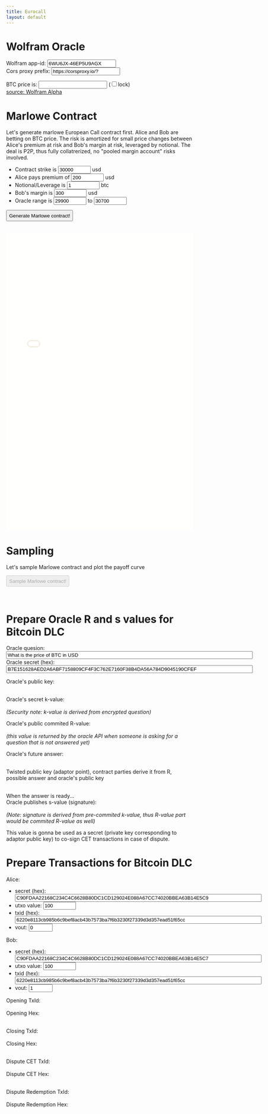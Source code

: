 ```yaml
---
title: Eurocall
layout: default
---
```




# Wolfram Oracle
Wolfram app-id: <input id = "wf-app-id" value="6WU6JX-46EP5U9AGX"></input>
<br/>
Cors proxy prefix: <input id = "cors-proxy-prefix" value="https://corsproxy.io/?"></input>

BTC price is: <input id = "ticker"></input> (<input type="checkbox" id="lock" name="lock" >lock</input>)
<br/>
[source: Wolfram Alpha](https://api.wolframalpha.com/v1/result?appid=6WU6JX-46EP5U9AGX&i=1%20btc%20to%20usd%20number)

<script>
    window.i = 0
    window.flag = false
    window.wfAppId = document.querySelector('#wf-app-id').value
    window.corsProxyPrefix = document.querySelector('#cors-proxy-prefix').value

    let btcUpdater = () => {
        try {
            console.log("recompute transactions start...")
            document.querySelector("#oracle-public-key").textContent = window.api.schnorrApi().getPk(document.querySelector("#oracle-secret").value)
            let question =  window.api.schnorrApi().hashString(document.querySelector("#oracle-question").value)//"1111111".padStart(64, "0")
            //console.log("question = " + document.querySelector("#oracle-question").value)
            //console.log("questionhash = " + question)
            document.querySelector("#oracle-k-value").textContent = window.api.schnorrApi().genNonce(document.querySelector("#oracle-secret").value, question, "C87AA53824B4D7AE2EB035A2B5BBBCCC080E76CDC6D1692C4B0B62D798E6D906")
            document.querySelector("#oracle-r-value").textContent = window.api.schnorrApi().getPk(document.querySelector("#oracle-k-value").textContent)
            

            let answer = window.activeTicker.toString(16).padStart(64, "0")

            document.querySelector("#oracle-answer").textContent = window.activeTicker

            document.querySelector("#twisted-pk").textContent = window.api.schnorrApi().adaptorPublic(document.querySelector("#oracle-public-key").textContent, answer, document.querySelector("#oracle-r-value").textContent)

            document.querySelector("#oracle-s-value").textContent = window.api.schnorrApi().signatureSValue(document.querySelector("#oracle-secret").value, document.querySelector("#oracle-k-value").textContent, answer)

            let aliceAmountIn = parseInt(document.querySelector("#alice-amount-in").value)
            let aliceSecret = document.querySelector("#alice-secret").value
            let aliceTxId = document.querySelector("#alice-tx-id").value
            let aliceVout = parseInt(document.querySelector("#alice-vout").value)

            let bobAmountIn = parseInt(document.querySelector("#bob-amount-in").value)
            let bobSecret = document.querySelector("#bob-secret").value
            let bobTxId = document.querySelector("#bob-tx-id").value
            let bobVout = parseInt(document.querySelector("#bob-vout").value)

            let aliceIn = {
                "txid": aliceTxId,
                "vout": aliceVout,
                "secrets": [aliceSecret]
            }

            let bobIn = {
                "txid": bobTxId,
                "vout": bobVout,
                "secrets": [bobSecret]
            }

            let alicePk = window.api.schnorrApi().getPk(aliceSecret)
            let bobPk = window.api.schnorrApi().getPk(bobSecret)

            let openingTx = window.api.txApi().genOpeningTx(aliceIn, bobIn, alicePk, bobPk, aliceAmountIn, bobAmountIn)

            document.querySelector("#opening-tx-id").textContent = openingTx.txid
            document.querySelector("#opening-hex").textContent = openingTx.hex

            let multiIn = {
                "txid": openingTx.txid,
                "vout": 0,
                "secrets": [aliceSecret, bobSecret]
            }

            let closingTx = window.api.txApi().genClosingTx(multiIn, alicePk, bobPk, aliceAmountIn, bobAmountIn)

            document.querySelector("#closing-tx-id").textContent = closingTx.txid
            document.querySelector("#closing-hex").textContent = closingTx.hex


            let disputeTx = window.api.txApi().genAliceCet(multiIn, alicePk, bobPk, document.querySelector("#twisted-pk").textContent, aliceAmountIn, bobAmountIn)

            document.querySelector("#dispute-tx-id").textContent = disputeTx.txid
            document.querySelector("#dispute-hex").textContent = disputeTx.hex

            let redemptionIn = {
                "txid": disputeTx.txid,
                "vout": 0,
                "secrets": [aliceSecret]
            }

            let redemptionTx = window.api.txApi().genAliceCetRedemption(redemptionIn, document.querySelector("#twisted-pk").textContent, alicePk, document.querySelector("#oracle-s-value").textContent, aliceAmountIn)

            document.querySelector("#dispute-red-tx-id").textContent = redemptionTx.txid
            document.querySelector("#dispute-red-hex").textContent = redemptionTx.hex
            console.log("...recompute transactions end")
        } catch (err) {
            console.log(err.stack)
        }
    }
    btcUpdater()

    window.addEventListener("tick", () => {
        if (!document.querySelector('#lock').checked) {
            document.querySelector('#ticker').value = window.tick
            window.activeTicker = window.tick
            if (!window.flag) {
                window.flag = true
                document.querySelector('#strike').value = window.tick
                document.querySelector('#minValue').value = parseInt(document.querySelector('#strike').value) - 200
                document.querySelector('#maxValue').value = parseInt(document.querySelector('#strike').value) + (parseInt(document.querySelector('#premium').value) + parseInt(document.querySelector('#margin').value)) * parseInt(document.querySelector('#notional').value) + 200
                btcUpdater()
            }
            
        }
    })
    window.addEventListener("sampling-started", () => {
        let height = document.querySelector("#marlowe-frame").clientHeight
        document.querySelector("#marlowe-frame").style="display:none"
        document.querySelector("#progress-offset").style=`height:${height}px`
        document.querySelector("#sampling-progress").style=""
    }) 

    window.addEventListener("sampled", () => {
        document.querySelector("#marlowe-frame").style=""
        document.querySelector("#sampling-progress").style="display:none"
        document.querySelector("#progress-offset").style="display:none"
        document.querySelector("#plot-alpha-btn").hidden=false
        document.querySelector("#download-csv-btn").hidden=false
        document.querySelector("#download-nb-btn").hidden=false
    }) 

    window.addEventListener("sampling-step", () => {
        console.log(window.api.state.samplingProgress)
        document.querySelector("#sampling-progress").value = window.api.state.samplingProgress * 100
    })

    window.addEventListener("clock", () => {
        window.i++
        if (document.querySelector("#img-loading-placeholder") != null && document.querySelector("#img-loading-placeholder") != undefined) {
            document.querySelector("#img-loading-placeholder").textContent = `Generating Wolfram Plot${".".repeat(window.i % 5)}`
        }        
    })

    document.querySelector('#ticker').addEventListener('input', function() {
        let input = parseInt(document.querySelector('#ticker').value)
        if (input != null) {
            window.tick = input
            window.activeTicker = window.tick
            document.querySelector('#strike').value = window.tick
            document.querySelector('#minValue').value = parseInt(document.querySelector('#strike').value) - 200
            document.querySelector('#maxValue').value = parseInt(document.querySelector('#strike').value) + (parseInt(document.querySelector('#premium').value) + parseInt(document.querySelector('#margin').value)) * parseInt(document.querySelector('#notional').value) + 200
        }
    });
    document.querySelector('#wf-app-id').addEventListener('input', function() {
        window.wfAppId = document.querySelector('#wf-app-id').value
    });
    document.querySelector('#cors-proxy-prefix').addEventListener('input', function() {
        window.corsProxyPrefix = document.querySelector('#cors-proxy-prefix').value
    });
</script>

# Marlowe Contract

Let's generate marlowe European Call contract first. Alice and Bob are betting on BTC price. The risk is amortized for small price changes between Alice's premium at risk and Bob's margin at risk, leveraged by notional. The deal is P2P, thus fully collatrerized, no "pooled margin account" risks involved.

* Contract strike is <input type="number" id="strike" name="quantity" min="1" max="100000" value="30000"></input> usd
* Alice pays premium of <input type="number" id="premium" name="quantity" min="1" max="100000" value="200"></input> usd
* Notional/Leverage is <input type="number" id="notional" name="quantity" min="1" max="100000" value="1"></input> btc
* Bob's margin is <input type="number" id="margin" name="quantity" min="1" max="100000" value="300"></input> usd
* Oracle range is <input type="number" id="minValue" name="quantity" min="1" max="100000" value="29900"></input> to <input type="number" id="maxValue" name="quantity" min="1" max="100000" value="30700"></input>

<script>

    window.extractTerms = () => {
        return {
            strike: parseInt(document.querySelector('#strike').value),
            premium: parseInt(document.querySelector('#premium').value),
            notional: parseInt(document.querySelector('#notional').value),
            margin: parseInt(document.querySelector('#margin').value),
            minValue: parseInt(document.querySelector('#minValue').value),
            maxValue: parseInt(document.querySelector('#maxValue').value),
        }
        
    }
</script>

<button type="button" style="height: 30px" onclick="
    document.querySelector('#marlowe-frame').style = ''; 
    window.api.injectMarloweContract({template: 'eurocall', terms: extractTerms()}); 
    document.querySelector('#sample-btn').disabled=false; 
    document.querySelector('#plot-alpha-btn').hidden=true;
    document.querySelector('#download-csv-btn').hidden=true;
    document.querySelector('#download-nb-btn').hidden=true; 
    document.querySelector('#wolf-plot').innerHTML=''">
Generate Marlowe contract!
</button>
<br/>
<br/>
<div id="progress-offset" style="display:none"></div>
<progress id="sampling-progress" value="0" max="100" style="display:none"></progress>

<iframe src="./marlowe.html" 
title="Marlowe" height="800" width = "100%" id = "marlowe-frame" 
style = "filter: blur(1.5px) grayscale(80%) hue-rotate(30deg) sepia(10%); pointer-events: none" 
frameborder="no">
</iframe>

# Sampling

Let's sample Marlowe contract and plot the payoff curve

<button type="button" id="sample-btn" style="height: 30px;" disabled onclick="window.api.sampleMarloweContract().then(() => window.api.embedWolfPlot(document.getElementById('wolf-plot')))">Sample Marlowe contract!</button>
<br/>

<button type="button" id="plot-alpha-btn" style="height: 30px;" hidden onclick="window.api.plotMarloweContractAlpha(); ">Plot with Wolfram Alpha</button>
<button type="button" id="download-csv-btn" style="height: 30px;" hidden onclick="window.api.downloadSampledContractAsCsv(); ">Download as CSV</button>
<button type="button" id="download-nb-btn" style="height: 30px;" hidden onclick="window.api.downloadWolfNb(); ">Download as Wolfram Notebook</button>
<br/>
<div id = "wolf-plot"></div>

# Prepare Oracle R and s values for Bitcoin DLC

Oracle quesion: <input id = "oracle-question" value="What is the price of BTC in USD" size = 80></input>
<br/>
Oracle secret (hex): <br/><input id = "oracle-secret" value="B7E151628AED2A6ABF7158809CF4F3C762E7160F38B4DA56A784D9045190CFEF" size = 80></input>

Oracle's public key: <br/><span id = "oracle-public-key"></span><br/>

Oracle's secret k-value: <br/><span id = "oracle-k-value"></span><br/>
*(Security note: k-value is derived from encrypted question)*
<br/>

Oracle's public commited R-value: <br/><span id = "oracle-r-value"></span><br/>
*(this value is returned by the oracle API when someone is asking for a question that is not answered yet)*
<br/>

Oracle's future answer: <br/><span id = "oracle-answer"></span><br/>

Twisted public key (adaptor point), contract parties derive it from R, possible answer and oracle's public key <br/><span id = "twisted-pk"></span><br/>

When the answer is ready...<br/> Oracle publishes s-value (signature): <br/><span id = "oracle-s-value"></span><br/>
*(Note: signature is derived from pre-commited k-value, thus R-value part would be commited R-value as well)*
<br/>

This value is gonna be used as a secret (private key corresponding to adaptor public key) to co-sign CET transactions in case of dispute.

# Prepare Transactions for Bitcoin DLC


Alice: 
* secret (hex): <br/><input id = "alice-secret" value="C90FDAA22168C234C4C6628B80DC1CD129024E088A67CC74020BBEA63B14E5C9" size = 80></input>
* utxo value: <input type="number" id="alice-amount-in" name="quantity" min="1" max="100000" value="100"></input>
* txid (hex): <br/><input id = "alice-tx-id" value="6220e8113cb985b6c9bef8acb43b7573ba7f6b3230f27339d3d357ead51f65cc" size = 80></input>
* vout: <input type="number" id="alice-vout" name="quantity" min="0" max="100" value="0"></input>

Bob:
* secret (hex): <br/><input id = "bob-secret" value="C90FDAA22168C234C4C6628B80DC1CD129024E088A67CC74020BBEA63B14E5C7" size = 80></input>
* utxo value: <input type="number" id="bob-amount-in" name="quantity" min="1" max="100000" value="100"></input>
* txid (hex): <br/><input id = "bob-tx-id" value="6220e8113cb985b6c9bef8acb43b7573ba7f6b3230f27339d3d357ead51f65cc" size = 80></input>
* vout: <input type="number" id="bob-vout" name="quantity" min="0" max="100" value="1"></input>

Opening TxId: <br/><span id = "opening-tx-id"></span><br/>
Opening Hex: <br/><span id = "opening-hex"></span><br/>

Closing TxId: <br/><span id = "closing-tx-id"></span><br/>
Closing Hex: <br/><span id = "closing-hex"></span><br/>

Dispute CET TxId: <br/><span id = "dispute-tx-id"></span><br/>
Dispute CET Hex: <br/><span id = "dispute-hex"></span><br/>

Dispute Redemption TxId: <br/><span id = "dispute-red-tx-id"></span><br/>
Dispute Redemption Hex: <br/><span id = "dispute-red-hex"></span><br/>

<script>
    document.querySelector('#oracle-question').addEventListener('input', btcUpdater)
    document.querySelector('#oracle-secret').addEventListener('input', btcUpdater)
    document.querySelector('#alice-amount-in').addEventListener('input', btcUpdater)
    document.querySelector('#alice-secret').addEventListener('input', btcUpdater)
    document.querySelector('#alice-tx-id').addEventListener('input', btcUpdater)
    document.querySelector('#alice-vout').addEventListener('input', btcUpdater)
    document.querySelector('#bob-amount-in').addEventListener('input', btcUpdater)
    document.querySelector('#bob-secret').addEventListener('input', btcUpdater)
    document.querySelector('#bob-tx-id').addEventListener('input', btcUpdater)
    document.querySelector('#bob-vout').addEventListener('input', btcUpdater)
</script>